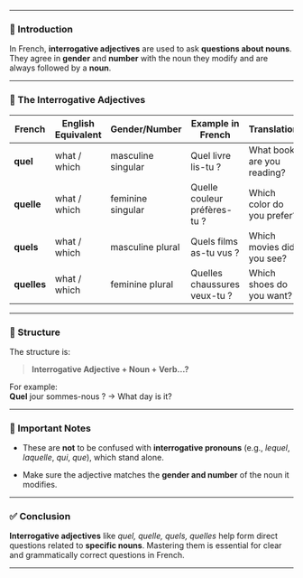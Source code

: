 
---
### 🧠 Introduction

In French, **interrogative adjectives** are used to ask **questions about nouns**. They agree in **gender** and **number** with the noun they modify and are always followed by a **noun**.

---

### 📘 The Interrogative Adjectives

|French|English Equivalent|Gender/Number|Example in French|Translation|
|---|---|---|---|---|
|**quel**|what / which|masculine singular|Quel livre lis-tu ?|What book are you reading?|
|**quelle**|what / which|feminine singular|Quelle couleur préfères-tu ?|Which color do you prefer?|
|**quels**|what / which|masculine plural|Quels films as-tu vus ?|Which movies did you see?|
|**quelles**|what / which|feminine plural|Quelles chaussures veux-tu ?|Which shoes do you want?|

---

### 🧩 Structure

The structure is:

> **Interrogative Adjective + Noun + Verb...?**

For example:  
**Quel** jour sommes-nous ? → What day is it?

---

### 🛑 Important Notes

- These are **not** to be confused with **interrogative pronouns** (e.g., _lequel_, _laquelle_, _qui_, _que_), which stand alone.
    
- Make sure the adjective matches the **gender and number** of the noun it modifies.
    

---

### ✅ Conclusion

**Interrogative adjectives** like _quel, quelle, quels, quelles_ help form direct questions related to **specific nouns**. Mastering them is essential for clear and grammatically correct questions in French.

---